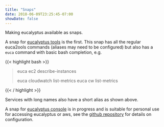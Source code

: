 ```yaml
---
title: "Snaps"
date: 2018-06-09T23:25:45-07:00
showDate: false
---
```


Making eucalyptus available as snaps.

A snap for [eucalyptus tools](https://snapcraft.io/eucalyptus-tools) is
the first. This snap has all the regular euca2ools commands (aliases
may need to be configured) but also has a `euca` command with basic
bash completion, e.g.

{{< highlight bash >}}
>
> euca ec2 describe-instances
>
> euca cloudwatch list-metrics
> euca cw list-metrics
>
{{< / highlight >}}

Services with long names also have a short alias as shown above.

A snap for [eucalyptus console](https://snapcraft.io/eucalyptus-console)
is in progress and is suitable for personal use for accessing eucalyptus
or aws, see the [github repository](https://github.com/sjones4/eucalyptus-extras/tree/master/snaps/eucalyptus-console)
for details on configuration.


